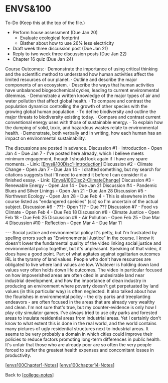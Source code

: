 # ENVS&100

To-Do (Keep this at the top of the file.)
 - Perform house assessment (Due Jan 20)
   - Evaluate ecological footprint
   - Blather about how to use 26% less electricity
 - Draft week three discussion post (Due Jan 21)
 - Reply to two week three discussion posts (Due Jan 22)
 - Chapter 16 quiz (Due Jan 24)

Course Outcomes:
· Demonstrate the importance of using critical thinking and the scientific method to understand how human activities affect the limited resources of our planet.
· Outline and describe the major components of an ecosystem. · Describe the ways that human activities have unbalanced biogeochemical cycles, leading to current environmental dilemmas.
· Demonstrate a written knowledge of the major types of air and water pollution that affect global health.
· To compare and contrast the population dynamics controlling the growth of other species with the growing global human population.
· To define biodiversity and outline the major threats to biodiversity existing today.
· Compare and contrast current conventional energy uses with those of sustainable energy.
· To explain how the dumping of solid, toxic, and hazardous wastes relate to environmental health. 
· Demonstrate, both verbally and in writing, how each human has an impact on environmental sustainability.

The discussions are posted in advance.
Discussion #1 - Introduction - Open Jan 4 - Due Jan 7 - I've posted here already, which I believe meets minimum engagement, though I should look again if I have any spare moments. - Link: [[Envs&100Disc1-Introduction]]
Discussion #2 - Climate Change - Open Jan 7 - Due Jan 14 - I drafted something, but my search for citations suggests that I'll need to amend it before I can consider it a finished essay. - Link: [[Envs&100Disc2-ClimateChange]]
Discussion #3 - Renewable Energy - Open Jan 14 - Due Jan 21
Discussion #4 - Pandemic Blues and Silver Linings - Open Jan 21 - Due Jan 28
Discussion #5 - Northwest Ecology - Open Jan 28 - Due Feb 4 - This is elsewhere in the course listed as "endangered speicies" (sic) so I'm uncertain of the actual subject.
Discussion #6 - ???- Open ??? - Due ???
Discussion #7 - Food vs Climate - Open Feb 4 - Due Feb 18
Discussion #8 - Climate Justice - Open Feb 18 - Due Feb 25
Discussion #9 - Air Pollution - Open Feb 25 - Due Mar 4
Discussion #10 - Reflection - Open Mar 4 - Due Mar 11

--- Social justice and environmental policy
It's petty, but I'm frustrated by spelling errors such as "Environemental Justice" in the course.  I know it doesn't lower the fundamental quality of the video linking social justice and environmental policy together, but it's unpleasant.
Speaking of that video, it does have a good point.  Part of what agitates against egalitarian outcomes IRL is the tyranny of land values.  People who don't have resources are obligated to live where land values are low.  Whatever is holding down land values very often holds down life outcomes.  The video in particular focused on how impoverished areas are often cited in undesirable land near industrial development, and how the importance of clean industry in producing an environment where poverty doesn't get perpetuated by land values (in this particular way) is often neglected.  It also talked about how the flourishes in environmental policy - the city parks and treeplanting endeavors - are often focused in the areas that are already very wealthy and clean.
I'm not sure that's true, but my counter-evidence is only how I play city simulator games.  I've always tried to use city parks and forested areas to insulate residential areas from industrial areas.  Yet I certainly don't know to what extent this is done in the real world, and the world contains many pictures of ugly residential structures next to industrial areas.  It seems to be very probably a domain in which cities could improve their policies to reduce factors promoting long-term differences in public health.  It's unfair that those who are already poor are so often the very people forced to suffer the greatest health expenses and concomitant losses in productivity.

[[envs100Chapter1-Notes]]
[[envs100chapter14-Notes]]

Back to [[college-notes]]

[//begin]: # "Autogenerated link references for markdown compatibility"
[Envs&100Disc1-Introduction]: envs100disc1-introduction "Envs&100Disc1 Introduction"
[Envs&100Disc2-ClimateChange]: envs100disc2-climatechange "Envs&100Disc2 ClimateChange"
[envs100Chapter1-Notes]: envs100chapter1-notes "Envs100Chapter1 Notes"
[envs100chapter14-Notes]: envs100chapter14-notes "Envs100chapter14 Notes"
[college-notes]: college-notes "college notes"
[//end]: # "Autogenerated link references"